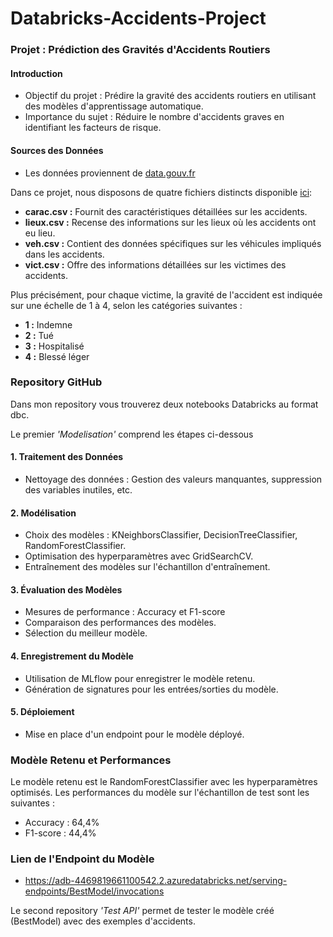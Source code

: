 # Databricks-Accidents-Project

### Projet : Prédiction des Gravités d'Accidents Routiers

#### Introduction
   - Objectif du projet : Prédire la gravité des accidents routiers en utilisant des modèles d'apprentissage automatique.
   - Importance du sujet : Réduire le nombre d'accidents graves en identifiant les facteurs de risque.

#### Sources des Données
   - Les données proviennent de [data.gouv.fr](https://www.data.gouv.fr/fr/)

Dans ce projet, nous disposons de quatre fichiers distincts disponible [ici](https://github.com/asardell/IUT_SD3/tree/main/data):

- **carac.csv :** Fournit des caractéristiques détaillées sur les accidents.
- **lieux.csv :** Recense des informations sur les lieux où les accidents ont eu lieu.
- **veh.csv :** Contient des données spécifiques sur les véhicules impliqués dans les accidents.
- **vict.csv :** Offre des informations détaillées sur les victimes des accidents.

Plus précisément, pour chaque victime, la gravité de l'accident est indiquée sur une échelle de 1 à 4, selon les catégories suivantes :

- **1 :** Indemne
- **2 :** Tué
- **3 :** Hospitalisé
- **4 :** Blessé léger

### Repository GitHub

Dans mon repository vous trouverez deux notebooks Databricks au format dbc.

Le premier *'Modelisation'* comprend les étapes ci-dessous

#### 1. Traitement des Données
   - Nettoyage des données : Gestion des valeurs manquantes, suppression des variables inutiles, etc.

#### 2. Modélisation
   - Choix des modèles : KNeighborsClassifier, DecisionTreeClassifier, RandomForestClassifier.
   - Optimisation des hyperparamètres avec GridSearchCV.
   - Entraînement des modèles sur l'échantillon d'entraînement.

#### 3. Évaluation des Modèles
   - Mesures de performance : Accuracy et F1-score
   - Comparaison des performances des modèles.
   - Sélection du meilleur modèle.

#### 4. Enregistrement du Modèle
   - Utilisation de MLflow pour enregistrer le modèle retenu.
   - Génération de signatures pour les entrées/sorties du modèle.

#### 5. Déploiement
   - Mise en place d'un endpoint pour le modèle déployé.

### Modèle Retenu et Performances

Le modèle retenu est le RandomForestClassifier avec les hyperparamètres optimisés. Les performances du modèle sur l'échantillon de test sont les suivantes :
   - Accuracy : 64,4%
   - F1-score : 44,4%

### Lien de l'Endpoint du Modèle
  - https://adb-4469819661100542.2.azuredatabricks.net/serving-endpoints/BestModel/invocations
  
Le second repository *'Test API'* permet de tester le modèle créé (BestModel) avec des exemples d'accidents.
